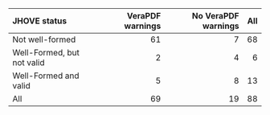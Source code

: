 | JHOVE status               |   VeraPDF warnings |   No VeraPDF warnings |   All |
|:---------------------------|-------------------:|----------------------:|------:|
| Not well-formed            |                 61 |                     7 |    68 |
| Well-Formed, but not valid |                  2 |                     4 |     6 |
| Well-Formed and valid      |                  5 |                     8 |    13 |
| All                        |                 69 |                    19 |    88 |